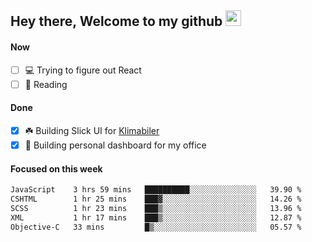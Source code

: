 ## Hey there, Welcome to my github <img src="https://media.giphy.com/media/hvRJCLFzcasrR4ia7z/giphy.gif" width="25px">

#### Now
- [ ] 💻 Trying to figure out React
- [ ] 📕 Reading

#### Done
- [x] ☘️ Building Slick UI for [Klimabiler](https://klimabiler.dk)
- [x] 🚀 Building personal dashboard for my office
 
 #### Focused on this week
<!--START_SECTION:waka-->

```txt
JavaScript    3 hrs 59 mins   ██████████░░░░░░░░░░░░░░░   39.90 %
CSHTML        1 hr 25 mins    ███▓░░░░░░░░░░░░░░░░░░░░░   14.26 %
SCSS          1 hr 23 mins    ███▒░░░░░░░░░░░░░░░░░░░░░   13.96 %
XML           1 hr 17 mins    ███▒░░░░░░░░░░░░░░░░░░░░░   12.87 %
Objective-C   33 mins         █▒░░░░░░░░░░░░░░░░░░░░░░░   05.57 %
```

<!--END_SECTION:waka-->


